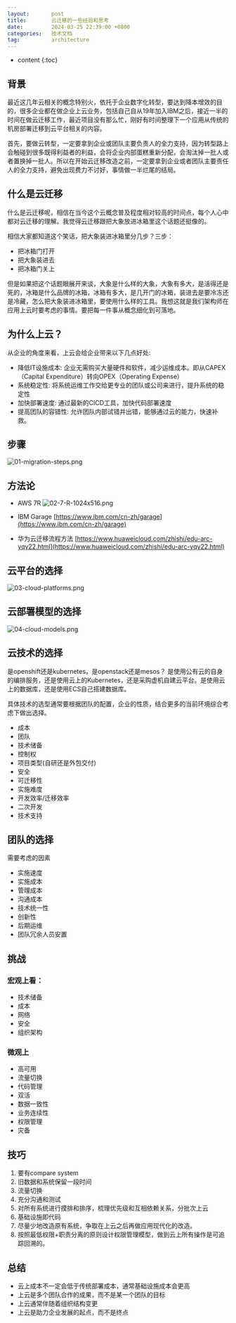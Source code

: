 ```yaml
---
layout:       post
title:        云迁移的一些经验和思考
date:         2024-03-25 22:39:00 +0800
categories:   技术文档
tag:          architecture
---
```


* content
{:toc}


## 背景

最近这几年云相关的概念特别火，依托于企业数字化转型，要达到降本增效的目的，很多企业都在做企业上云业务，包括自己自从19年加入IBM之后，接近一半的时间在做云迁移工作，最近项目没有那么忙，刚好有时间整理下一个应用从传统的机房部署迁移到云平台相关的内容。

首先，要做云转型，一定要拿到企业或团队主要负责人的全力支持，因为转型路上会触碰到很多既得利益者的利益，会将企业内部蛋糕重新分配，会淘汰掉一批人或者置换掉一批人。所以在开始云迁移改造之前，一定要拿到企业或者团队主要责任人的全力支持，避免出现费力不讨好，事情做一半烂尾的结局。


## 什么是云迁移

什么是云迁移呢，相信在当今这个云概念普及程度相对较高的时间点，每个人心中都对云迁移的理解。我觉得云迁移跟把大象放进冰箱里这个话题还挺像的。

相信大家都知道这个笑话，把大象装进冰箱里分几步？三步：

- 把冰箱门打开
- 把大象装进去
- 把冰箱门关上

但是如果把这个话题眼展开来谈，大象是什么样的大象，大象有多大，是活得还是死的，冰箱是什么品牌的冰箱，冰箱有多大，是几开门的冰箱，装进去是要冷冻还是冷藏，怎么把大象装进冰箱里，要使用什么样的工具。我想这就是我们架构师在应用上云时要考虑的事情。要把每一件事从概念细化到可落地。


## 为什么上云？

从企业的角度来看，上云会给企业带来以下几点好处:
+ 降低IT设施成本: 企业无需购买大量硬件和软件，减少运维成本。即从CAPEX（Capital Expenditure）转向OPEX（Operating Expense）
+ 系统稳定性: 将系统运维工作交给更专业的团队或公司来进行，提升系统的稳定性
+ 加快部署速度: 通过最新的CICD工具，加快代码部署速度
+ 提高团队的容错性: 允许团队内部试错并出错，能够通过云的能力，快速补救。


## 步骤

![01-migration-steps.png](/images/blog/architecture/cloud-migration/01-migration-steps.png)


## 方法论

+ AWS 7R
![02-7-R-1024x516.png](/images/blog/architecture/cloud-migration/02-7-R-1024x516.png)

+ IBM Garage 
[https://www.ibm.com/cn-zh/garage](https://www.ibm.com/cn-zh/garage)

+ 华为云迁移流程方法
[https://www.huaweicloud.com/zhishi/edu-arc-yqy22.html](https://www.huaweicloud.com/zhishi/edu-arc-yqy22.html)

## 云平台的选择

![03-cloud-platforms.png](/images/blog/architecture/cloud-migration/03-cloud-platforms.png)

## 云部署模型的选择

![04-cloud-models.png](/images/blog/architecture/cloud-migration/04-cloud-models.png)

## 云技术的选择
是openshift还是kubernetes，是openstack还是mesos？ 是使用公有云的自身的编排服务，还是使用云上的Kubernetes，还是采购虚机自建云平台。是使用云上的数据库，还是使用ECS自己搭建数据库。

具体技术的选型通常要根据团队的配置，企业的性质，结合更多的当前环境综合考虑下做出选择。

+ 成本
+ 团队
+ 技术储备
+ 控制权
+ 项目类型(自研还是外包交付)
+ 安全
+ 可迁移性
+ 实施难度
+ 开发效率/迁移效率
+ 二次开发
+ 技术支持


## 团队的选择

需要考虑的因素
+ 实施速度
+ 实施成本
+ 管理成本
+ 沟通成本
+ 技术统一性
+ 创新性
+ 后期运维
+ 团队冗余人员安置


## 挑战

### 宏观上看：
- 技术储备
- 成本
- 网络
- 安全
- 组织架构

### 微观上
- 高可用
- 流量切换
- 代码管理
- 双活
- 数据一致性
- 业务连续性
- 权限管理
- 灾备

## 技巧

1. 要有compare system
2. 旧数据和系统保留一段时间
3. 流量切换
3. 充分沟通和测试
4. 对所有系统进行摸排和排序，梳理优先级和互相依赖关系，分批次上云
4. 基础设施即代码
5. 尽量少地改造原有系统，争取在上云之后再做应用现代化的改造。
6. 按照最低权限+职责分离的原则设计权限管理模型，做到云上所有操作是可追踪回溯的。

## 总结

+ 云上成本不一定会低于传统部署成本，通常基础设施成本会更高
+ 上云是多个团队合作的成果，而不是某一个团队的目标
+ 上云通常伴随着组织结构变更
+ 上云是助力企业发展的起点，而不是终点